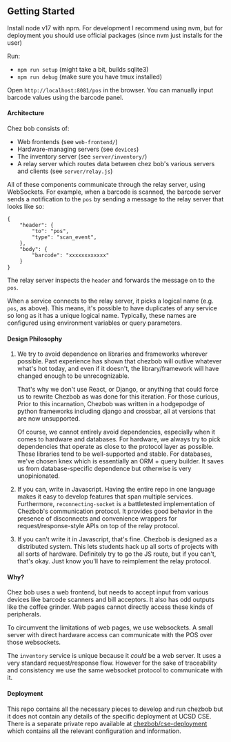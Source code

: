 ## Getting Started

Install node v17 with npm. For development I recommend using nvm, but for
deployment you should use official packages (since nvm just installs for the user)

Run:

- `npm run setup` (might take a bit, builds sqlite3)
- `npm run debug` (make sure you have tmux installed)

Open `http://localhost:8081/pos` in the browser.
You can manually input barcode values using the barcode panel.

#### Architecture

Chez bob consists of:

- Web frontends (see `web-frontend/`)
- Hardware-managing servers (see `devices`)
- The inventory server (see `server/inventory/`)
- A relay server which routes data between chez bob's various servers and clients (see `server/relay.js`)

All of these components communicate through the relay server, using WebSockets.
For example, when a barcode is scanned, the barcode server sends a notification
to the `pos` by sending a message to the relay server that looks like so:

```
{
    "header": {
        "to": "pos",
        "type": "scan_event",
    },
    "body": {
        "barcode": "xxxxxxxxxxxx"
    }
}
```

The relay server inspects the `header` and forwards the message on to the `pos`.

When a service connects to the relay server, it picks a logical name (e.g.
`pos`, as above).  This means, it's possible to have duplicates of any service
so long as it has a unique logical name. Typically, these names are configured
using environment variables or query parameters.

#### Design Philosophy
1. We try to avoid dependence on libraries and frameworks wherever possible.
    Past experience has shown that chezbob will outlive whatever what's hot today,
    and even if it doesn't, the library/framework will have changed enough to be
    unrecognizable.

    That's why we don't use React, or Django, or anything that could force us to rewrite
    Chezbob as was done for this iteration. For those curious, Prior to this incarnation,
    Chezbob was written in a hodgepodge of python frameworks including django and crossbar,
    all at versions that are now unsupported.

    Of course, we cannot entirely avoid dependencies, especially when it comes to
    hardware and databases. For hardware, we always try to pick dependencies that
    operate as close to the protocol layer as possible. These libraries tend to be
    well-supported and stable. For databases, we've chosen knex which is essentially
    an ORM + query builder. It saves us from database-specific dependence but otherwise
    is very unopinionated.

2. If you can, write in Javascript.
    Having the entire repo in one language makes it easy to develop features that span
    multiple services. Furthermore, `reconnecting-socket` is a battletested implementation
    of Chezbob's communication protocol. It provides good behavior in the presence of disconnects
    and convenience wrappers for request/response-style APIs on top of the relay protocol.

3. If you can't write it in Javascript, that's fine.
    Chezbob is designed as a distributed system. This lets students hack up all sorts of projects
    with all sorts of hardware. Definitely try to go the JS route, but if you can't, that's okay.
    Just know you'll have to reimplement the relay protocol.


#### Why?

Chez bob uses a web frontend, but needs to accept input from various devices
like barcode scanners and bill acceptors. It also has odd outputs like the
coffee grinder. Web pages cannot directly access these kinds of peripherals.

To circumvent the limitations of web pages, we use websockets. A small server
with direct hardware access can communicate with the POS over those websockets.

The `inventory` service is unique because it _could_ be a web server. It uses a
very standard request/response flow. However for the sake of traceability and
consistency we use the same websocket protocol to communicate with it.


#### Deployment
This repo contains all the necessary pieces to develop and run chezbob but it does
not contain any details of the specific deployment at UCSD CSE. There is a separate
private repo available at [chezbob/cse-deployment](https://github.com/chezbob/cse-deployment)
which contains all the relevant configuration and information.

